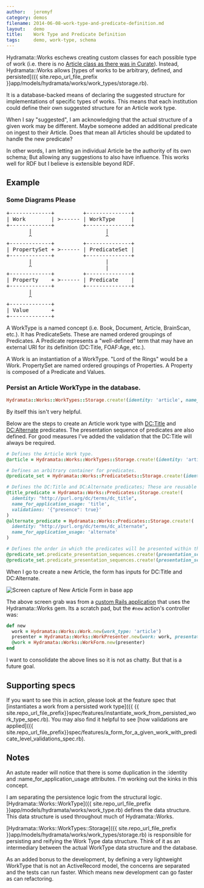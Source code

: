 ```yaml
---
author:   jeremyf
category: demos
filename: 2014-06-08-work-type-and-predicate-definition.md
layout:   demo
title:    Work Type and Predicate Definition
tags:     demo, work-type, schema
---
```


Hydramata::Works eschews creating custom classes for each possible type of work (i.e. there is no [Article class as there was in Curate](https://github.com/projecthydra-labs/curate/blob/develop/app/repository_models/article.rb)).
Instead, Hydramata::Works allows [types of works to be arbitrary, defined, and persisted]({{ site.repo_url_file_prefix }}app/models/hydramata/works/work_types/storage.rb).

It is a database-backed means of declaring the suggested structure for implementations of specific types of works.
This means that each institution could define their own suggested structure for an Article work type.

When I say "suggested", I am acknowledging that the actual structure of a given work may be different.
Maybe someone added an additional predicate on ingest to their Article.
Does that mean all Articles should be updated to handle the new predicate?

In other words, I am letting an individual Article be the authority of its own schema; But allowing any suggestions to also have influence.
This works well for RDF but I believe is extensible beyond RDF.

## Example

### Some Diagrams Please

<pre>
+-------------+         +--------------+
| Work        | >------ | WorkType     |
+-------------+         +--------------+
       |                       |
       ^                       ^
+-------------+         +--------------+
| PropertySet + >------ | PredicateSet |
+-------------+         +--------------+
       |                       |
       ^                       |
+-------------+         +--------------+
| Property    + >------ | Predicate    |
+-------------+         +--------------+
       |
       ^
+-------------+
| Value       +
+-------------+
</pre>

A WorkType is a named concept (i.e. Book, Document, Article, BrainScan, etc.).
It has PredicateSets. These are named ordered groupings of Predicates.
A Predicate represents a "well-defined" term that may have an external URI for its definition (DC:Title, FOAF:Age, etc.).

A Work is an instantiation of a WorkType. "Lord of the Rings" would be a Work.
PropertySet are named ordered groupings of Properties.
A Property is composed of a Predicate and Values.

### Persist an Article WorkType in the database.

```ruby
Hydramata::Works::WorkTypes::Storage.create!(identity: 'article', name_for_application_usage: 'article')
```

By itself this isn't very helpful.

Below are the steps to create an Article work type with [DC:Title](http://purl.org/dc/terms/dc_title) and [DC:Alternate](http://purl.org/dc/terms/dc_alternate) predicates.
The presentation sequence of predicates are also defined.
For good measures I've added the validation that the DC:Title will always be required.

```ruby
# Defines the Article Work type.
@article = Hydramata::Works::WorkTypes::Storage.create!(identity: 'article', name_for_application_usage: 'article')

# Defines an arbitrary container for predicates.
@predicate_set = Hydramata::Works::PredicateSets::Storage.create!(identity: 'required', work_type: @article, presentation_sequence: 1, name_for_application_usage: 'required')

# Defines the DC:Title and DC:Alternate predicates; These are reusable by other work types
@title_predicate = Hydramata::Works::Predicates::Storage.create!(
  identity: "http://purl.org/dc/terms/dc_title",
  name_for_application_usage: 'title',
  validations: '{"presence": true}'
)
@alternate_predicate = Hydramata::Works::Predicates::Storage.create!(
  identity: "http://purl.org/dc/terms/dc_alternate",
  name_for_application_usage: 'alternate'
)

# Defines the order in which the predicates will be presented within the :required predicate set.
@predicate_set.predicate_presentation_sequences.create!(presentation_sequence: 1, predicate: @title_predicate)
@predicate_set.predicate_presentation_sequences.create!(presentation_sequence: 2, predicate: @alternate_predicate)
```

When I go to create a new Article, the form has inputs for DC:Title and DC:Alternate.

<img src="{{ site.baseurl }}/images/new-article-form.png" class="img-thumbnail" title="New Article Form" alt="Screen capture of New Article Form in base app">

The above screen grab was from a [custom Rails application](https://github.com/ndlib/predicate-rendering) that uses the Hydramata::Works gem.
Its a scratch pad, but the `#new` action's controller was:

```ruby
def new
  work = Hydramata::Works::Work.new(work_type: 'article')
  presenter = Hydramata::Works::WorkPresenter.new(work: work, presentation_context: :new)
  @work = Hydramata::Works::WorkForm.new(presenter)
end
```

I want to consolidate the above lines so it is not as chatty.
But that is a future goal.

## Supporting specs

If you want to see this in action, please look at the feature spec that [instantiates a work from a persisted work type]({{ {{ site.repo_url_file_prefix}}spec/features/instantiate_work_from_persisted_work_type_spec.rb).
You may also find it helpful to see [how validations are applied]({{ site.repo_url_file_prefix}}spec/features/a_form_for_a_given_work_with_predicate_level_validations_spec.rb).

## Notes

An astute reader will notice that there is some duplication in the :identity and :name_for_application_usage attributes.
I'm working out the kinks in this concept.

I am separating the persistence logic from the structural logic.
[Hydramata::Works::WorkType]({{ site.repo_url_file_prefix }}app/models/hydramata/works/work_type.rb) defines the data structure. This data structure is used throughout much of Hydramata::Works.

[Hydramata::Works::WorkTypes::Storage]({{ site.repo_url_file_prefix }}app/models/hydramata/works/work_types/storage.rb) is responsible for persisting and reifying the Work Type data structure.
Think of it as an intermediary between the actual WorkType data structure and the database.

As an added bonus to the development, by defining a very lightweight WorkType that is not an ActiveRecord model, the concerns are separated and the tests can run faster.
Which means new development can go faster as can refactoring.